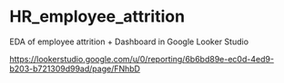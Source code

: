 # HR_employee_attrition
EDA of employee attrition + Dashboard in Google Looker Studio


https://lookerstudio.google.com/u/0/reporting/6b6bd89e-ec0d-4ed9-b203-b721309d99ad/page/FNhbD
